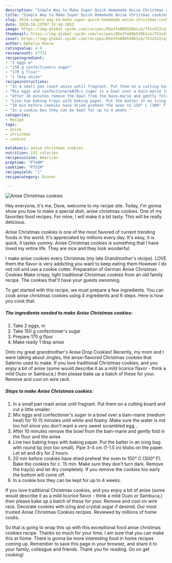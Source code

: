 ```yaml
---
description: "Simple Way to Make Super Quick Homemade Anise Christmas cookies"
title: "Simple Way to Make Super Quick Homemade Anise Christmas cookies"
slug: 2624-simple-way-to-make-super-quick-homemade-anise-christmas-cookies
date: 2020-10-23T07:31:44.385Z
image: https://img-global.cpcdn.com/recipes/05e3fe08b550b1cb/751x532cq70/anise-christmas-cookies-recipe-main-photo.jpg
thumbnail: https://img-global.cpcdn.com/recipes/05e3fe08b550b1cb/751x532cq70/anise-christmas-cookies-recipe-main-photo.jpg
cover: https://img-global.cpcdn.com/recipes/05e3fe08b550b1cb/751x532cq70/anise-christmas-cookies-recipe-main-photo.jpg
author: Ophelia Reese
ratingvalue: 4.9
reviewcount: 27731
recipeingredient:
- "2 eggs m"
- "150 g confectioners sugar"
- "170 g flour"
- "1 tbsp anise"
recipeinstructions:
- "In a small pan roast anise until fragrant. Put them on a cutting board and cut a little smaller."
- "Mix eggs and confectioner&#39;s suger in a bowl over a bain-marie (medium heat) for 10 (!) minutes until white and foamy. Make sure the water is not too hot since you don&#39;t want a very sweet scrambled egg..."
- "After 10 minutes remove the bowl from the bain-marie and gently fold in the flour and the anise."
- "Line two baking trays with baking paper. Put the batter in an icing bag with round tip (not too small). Pipe 3-4 cm (1-1.5 in) blobs on the paper. Let sit and dry for 2 hours."
- "20 min before cookies have dried preheat the oven to 150° C (300° F). Bake the cookies for c. 15 min. Make sure they don&#39;t turn dark. Remove the tray(s) and let dry completely. If you remove the cookies too early the bottom will come off."
- "In a cookie box they can be kept for up to 4 weeks."
categories:
- Recipe
tags:
- anise
- christmas
- cookies

katakunci: anise christmas cookies 
nutrition: 231 calories
recipecuisine: American
preptime: "PT40M"
cooktime: "PT52M"
recipeyield: "1"
recipecategory: Dinner

---
```



![Anise Christmas cookies](https://img-global.cpcdn.com/recipes/05e3fe08b550b1cb/751x532cq70/anise-christmas-cookies-recipe-main-photo.jpg)

Hey everyone, it's me, Dave, welcome to my recipe site. Today, I'm gonna show you how to make a special dish, anise christmas cookies. One of my favorites food recipes. For mine, I will make it a bit tasty. This will be really delicious.

Anise Christmas cookies is one of the most favored of current trending foods in the world. It's appreciated by millions every day. It's easy, it is quick, it tastes yummy. Anise Christmas cookies is something that I have loved my entire life. They are nice and they look wonderful.

I make anise cookies every Christmas (my late Grandmother&#39;s recipe). LOVE them.the flavor is very addicting.you want to keep eating them However I do not roll and use a cookie cutter. Preparation of German Anise Christmas Cookies Make crispy, light traditional Christmas cookies from an old family recipe. The cookies that&#39;ll have your guests swooning.


To get started with this recipe, we must prepare a few ingredients. You can cook anise christmas cookies using 4 ingredients and 6 steps. Here is how you cook that.

<!--inarticleads1-->

##### The ingredients needed to make Anise Christmas cookies:

1. Take 2 eggs, m
1. Take 150 g confectioner&#39;s sugar
1. Prepare 170 g flour
1. Make ready 1 tbsp anise


Onto my great grandmother&#39;s Anise Drop Cookies! Recently, my mom and I were talking about Jingles, the anise-flavored Christmas cookies that Salerno used to make. If you love traditional Christmas cookies, and you enjoy a bit of anise (some would describe it as a mild licorice flavor - think a mild Ouzo or Sambuca,) then please bake up a batch of these for your. Remove and cool on wire rack. 

<!--inarticleads2-->

##### Steps to make Anise Christmas cookies:

1. In a small pan roast anise until fragrant. Put them on a cutting board and cut a little smaller.
1. Mix eggs and confectioner&#39;s suger in a bowl over a bain-marie (medium heat) for 10 (!) minutes until white and foamy. Make sure the water is not too hot since you don&#39;t want a very sweet scrambled egg...
1. After 10 minutes remove the bowl from the bain-marie and gently fold in the flour and the anise.
1. Line two baking trays with baking paper. Put the batter in an icing bag with round tip (not too small). Pipe 3-4 cm (1-1.5 in) blobs on the paper. Let sit and dry for 2 hours.
1. 20 min before cookies have dried preheat the oven to 150° C (300° F). Bake the cookies for c. 15 min. Make sure they don&#39;t turn dark. Remove the tray(s) and let dry completely. If you remove the cookies too early the bottom will come off.
1. In a cookie box they can be kept for up to 4 weeks.


If you love traditional Christmas cookies, and you enjoy a bit of anise (some would describe it as a mild licorice flavor - think a mild Ouzo or Sambuca,) then please bake up a batch of these for your. Remove and cool on wire rack. Decorate cookies with icing and crystal sugar if desired. Our most trusted Anise Christmas Cookies recipes. Reviewed by millions of home cooks. 

So that is going to wrap this up with this exceptional food anise christmas cookies recipe. Thanks so much for your time. I am sure that you can make this at home. There is gonna be more interesting food in home recipes coming up. Remember to save this page in your browser, and share it to your family, colleague and friends. Thank you for reading. Go on get cooking!
